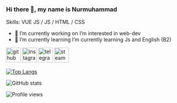 ### Hi there 👋, my name is Nurmuhammad



Skills: VUE JS / JS / HTML / CSS

- 🔭 I’m currently working on  I’m interested in web-dev 
- 🌱 I’m currently learning  I’m currently learning Js and English (B2) 


[<img src='https://cdn.jsdelivr.net/npm/simple-icons@3.0.1/icons/github.svg' alt='github' height='40'>](https://github.com/Nurmuhammad02)  [<img src='https://cdn.jsdelivr.net/npm/simple-icons@3.0.1/icons/instagram.svg' alt='instagram' height='40'>](https://www.instagram.com/@nurmuhammad_r/)  [<img src='https://cdn.jsdelivr.net/npm/simple-icons@3.0.1/icons/telegram.svg' alt='telegram' height='40'>](https://t.me/nurmuhammad_r)  [<img src='https://cdn.jsdelivr.net/npm/simple-icons@3.0.1/icons/steam.svg' alt='steam' height='40'>](https://steamcommunity.com/id/lastiddas/)  

[![Top Langs](https://github-readme-stats.vercel.app/api/top-langs/?username=Nurmuhammad02)](https://github.com/anuraghazra/github-readme-stats)

![GitHub stats](https://github-readme-stats.vercel.app/api?username=Nurmuhammad02&show_icons=true)  

![Profile views](https://gpvc.arturio.dev/Nurmuhammad02)  
